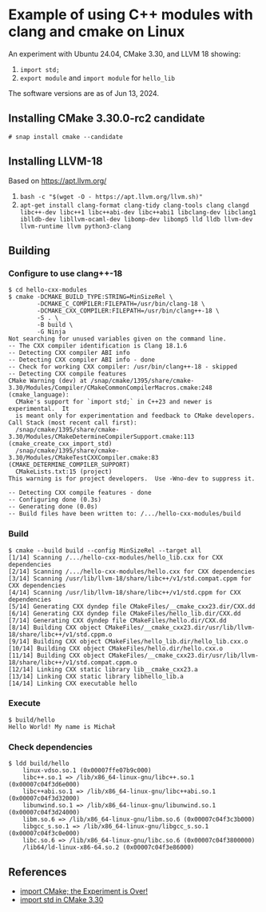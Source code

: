 # Example of using C++ modules with clang and cmake on Linux

An experiment with Ubuntu 24.04, CMake 3.30, and LLVM 18 showing:

1. `import std;`
2. `export module` and `import module` for `hello_lib`

The software versions are as of Jun 13, 2024.

## Installing CMake 3.30.0-rc2 candidate

```
# snap install cmake --candidate
```

## Installing LLVM-18

Based on https://apt.llvm.org/

1. `bash -c "$(wget -O - https://apt.llvm.org/llvm.sh)"`
2. `apt-get install clang-format clang-tidy clang-tools clang clangd libc++-dev libc++1 libc++abi-dev libc++abi1 libclang-dev libclang1 iblldb-dev libllvm-ocaml-dev libomp-dev libomp5 lld lldb llvm-dev llvm-runtime llvm python3-clang`

## Building

### Configure to use clang++-18
```
$ cd hello-cxx-modules
$ cmake -DCMAKE_BUILD_TYPE:STRING=MinSizeRel \
        -DCMAKE_C_COMPILER:FILEPATH=/usr/bin/clang-18 \
        -DCMAKE_CXX_COMPILER:FILEPATH=/usr/bin/clang++-18 \
        -S . \
        -B build \
        -G Ninja
Not searching for unused variables given on the command line.
-- The CXX compiler identification is Clang 18.1.6
-- Detecting CXX compiler ABI info
-- Detecting CXX compiler ABI info - done
-- Check for working CXX compiler: /usr/bin/clang++-18 - skipped
-- Detecting CXX compile features
CMake Warning (dev) at /snap/cmake/1395/share/cmake-3.30/Modules/Compiler/CMakeCommonCompilerMacros.cmake:248 (cmake_language):
  CMake's support for `import std;` in C++23 and newer is experimental.  It
  is meant only for experimentation and feedback to CMake developers.
Call Stack (most recent call first):
  /snap/cmake/1395/share/cmake-3.30/Modules/CMakeDetermineCompilerSupport.cmake:113 (cmake_create_cxx_import_std)
  /snap/cmake/1395/share/cmake-3.30/Modules/CMakeTestCXXCompiler.cmake:83 (CMAKE_DETERMINE_COMPILER_SUPPORT)
  CMakeLists.txt:15 (project)
This warning is for project developers.  Use -Wno-dev to suppress it.

-- Detecting CXX compile features - done
-- Configuring done (0.3s)
-- Generating done (0.0s)
-- Build files have been written to: /.../hello-cxx-modules/build
```

### Build
```
$ cmake --build build --config MinSizeRel --target all
[1/14] Scanning /.../hello-cxx-modules/hello_lib.cxx for CXX dependencies
[2/14] Scanning /.../hello-cxx-modules/hello.cxx for CXX dependencies
[3/14] Scanning /usr/lib/llvm-18/share/libc++/v1/std.compat.cppm for CXX dependencies
[4/14] Scanning /usr/lib/llvm-18/share/libc++/v1/std.cppm for CXX dependencies
[5/14] Generating CXX dyndep file CMakeFiles/__cmake_cxx23.dir/CXX.dd
[6/14] Generating CXX dyndep file CMakeFiles/hello_lib.dir/CXX.dd
[7/14] Generating CXX dyndep file CMakeFiles/hello.dir/CXX.dd
[8/14] Building CXX object CMakeFiles/__cmake_cxx23.dir/usr/lib/llvm-18/share/libc++/v1/std.cppm.o
[9/14] Building CXX object CMakeFiles/hello_lib.dir/hello_lib.cxx.o
[10/14] Building CXX object CMakeFiles/hello.dir/hello.cxx.o
[11/14] Building CXX object CMakeFiles/__cmake_cxx23.dir/usr/lib/llvm-18/share/libc++/v1/std.compat.cppm.o
[12/14] Linking CXX static library lib__cmake_cxx23.a
[13/14] Linking CXX static library libhello_lib.a
[14/14] Linking CXX executable hello
```

### Execute
```
$ build/hello 
Hello World! My name is Michał
```

### Check dependencies

```
$ ldd build/hello
	linux-vdso.so.1 (0x00007ffe07b9c000)
	libc++.so.1 => /lib/x86_64-linux-gnu/libc++.so.1 (0x00007c04f3d6e000)
	libc++abi.so.1 => /lib/x86_64-linux-gnu/libc++abi.so.1 (0x00007c04f3d32000)
	libunwind.so.1 => /lib/x86_64-linux-gnu/libunwind.so.1 (0x00007c04f3d24000)
	libm.so.6 => /lib/x86_64-linux-gnu/libm.so.6 (0x00007c04f3c3b000)
	libgcc_s.so.1 => /lib/x86_64-linux-gnu/libgcc_s.so.1 (0x00007c04f3c0e000)
	libc.so.6 => /lib/x86_64-linux-gnu/libc.so.6 (0x00007c04f3800000)
	/lib64/ld-linux-x86-64.so.2 (0x00007c04f3e86000)
```

## References

* [import CMake; the Experiment is Over!](https://www.kitware.com/import-cmake-the-experiment-is-over/)
* [import std in CMake 3.30](https://www.kitware.com/import-std-in-cmake-3-30/)